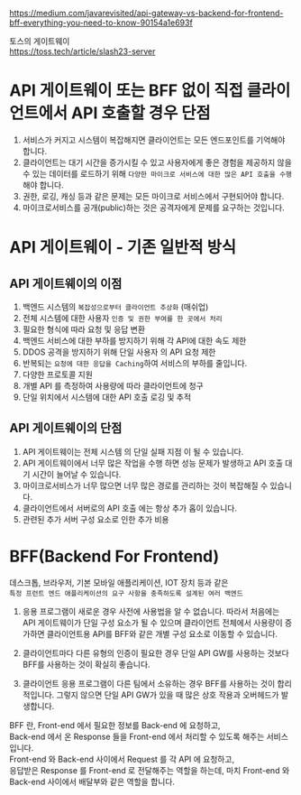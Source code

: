 https://medium.com/javarevisited/api-gateway-vs-backend-for-frontend-bff-everything-you-need-to-know-90154a1e693f

토스의 게이트웨이  
https://toss.tech/article/slash23-server

# API 게이트웨이 또는 BFF 없이 직접 클라이언트에서 API 호출할 경우 단점

1. 서비스가 커지고 시스템이 복잡해지면 클라이언트는 모든 엔드포인트를 기억해야 합니다.
2. 클라이언트는 대기 시간을 증가시킬 수 있고 사용자에게 좋은 경험을 제공하지 않을 수 있는 데이터를 로드하기 위해 `다양한 마이크로 서비스에 대한 많은 API 호출을 수행`해야 합니다.
3. 권한, 로깅, 캐싱 등과 같은 문제는 모든 마이크로 서비스에서 구현되어야 합니다.
4. 마이크로서비스를 공개(public)하는 것은 공격자에게 문제를 요구하는 것입니다.

# API 게이트웨이 - 기존 일반적 방식

## API 게이트웨이의 이점

1. 백엔드 시스템의 `복잡성으로부터 클라이언트 추상화` (매쉬업)
2. 전체 시스템에 대한 사용자 `인증 및 권한 부여를 한 곳에서 처리`
3. 필요한 형식에 따라 요청 및 응답 변환
4. 백엔드 서비스에 대한 부하를 방지하기 위해 각 API에 대한 속도 제한
5. DDOS 공격을 방지하기 위해 단일 사용자 의 API 요청 제한
6. 반복되는 `요청에 대한 응답을 Caching`하여 서비스의 부하를 줄입니다.
7. 다양한 프로토콜 지원
8. 개별 API 를 측정하여 사용량에 따라 클라이언트에 청구
9. 단일 위치에서 시스템에 대한 API 호출 로깅 및 추적

## API 게이트웨이의 단점

1. API 게이트웨이는 전체 시스템 의 단일 실패 지점 이 될 수 있습니다.
2. API 게이트웨이에서 너무 많은 작업을 수행 하면 성능 문제가 발생하고 API 호출 대기 시간이 늘어날 수 있습니다.
3. 마이크로서비스가 너무 많으면 너무 많은 경로를 관리하는 것이 복잡해질 수 있습니다.
4. 클라이언트에서 서버로의 API 호출 에는 항상 추가 홉이 있습니다.
5. 관련된 추가 서버 구성 요소로 인한 추가 비용

# BFF(Backend For Frontend)

데스크톱, 브라우저, 기본 모바일 애플리케이션, IOT 장치 등과 같은  
`특정 프런트 엔드 애플리케이션의 요구 사항을 충족하도록 설계된 여러 백엔드`

1. 응용 프로그램이 새로운 경우 사전에 사용법을 알 수 없습니다.
   따라서 처음에는 API 게이트웨이가 단일 구성 요소가 될 수 있으며
   클라이언트 전체에서 사용량이 증가하면 클라이언트용 API를 BFF와 같은 개별 구성 요소로 이동할 수 있습니다.

2. 클라이언트마다 다른 유형의 인증이 필요한 경우 단일 API GW를 사용하는 것보다 BFF를 사용하는 것이 확실히 좋습니다.

3. 클라이언트 응용 프로그램이 다른 팀에서 소유하는 경우 BFF를 사용하는 것이 합리적입니다.
   그렇지 않으면 단일 API GW가 있을 때 많은 상호 작용과 오버헤드가 발생합니다.

BFF 란, Front-end 에서 필요한 정보를 Back-end 에 요청하고,  
Back-end 에서 온 Response 들을 Front-end 에서 처리할 수 있도록 해주는 서비스 입니다.  
Front-end 와 Back-end 사이에서 Request 를 각 API 에 요청하고,  
응답받은 Response 를 Front-end 로 전달해주는 역할을 하는데, 마치 Front-end 와 Back-end 사이에서 배달부와 같은 역할을 합니다.
